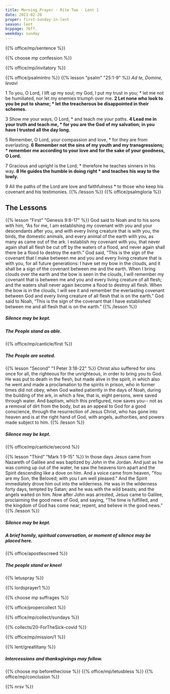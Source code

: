 ```yaml
---
title: Morning Prayer - Rite Two - Lent 1
date: 2021-02-20
proper: first-sunday-in-lent
season: lent
bcppage: 76ff.
weekday: sunday
---
```

{{% office/mp/sentence %}}

{{% choose mp confession %}}

{{% office/mp/invitatory %}}

{{% office/psalmintro %}}
{{% lesson "psalm" "25:1-9" %}}
_Ad te, Domine, levavi_

1 To you, O Lord, I lift up my soul;
	my God, I put my trust in you; *
let me not be humiliated,
	nor let my enemies triumph over me.
**2 Let none who look to you be put to shame; *
let the treacherous be disappointed in their schemes.**

3 Show me your ways, O Lord, *
and teach me your paths.
**4 Lead me in your truth and teach me, *
for you are the God of my salvation;
	in you have I trusted all the day long.**

5 Remember, O Lord, your compassion and love, *
for they are from everlasting.
**6 Remember not the sins of my youth and my transgressions; *
remember me according to your love
	and for the sake of your goodness, O Lord.**

7 Gracious and upright is the Lord; *
therefore he teaches sinners in his way.
**8 He guides the humble in doing right *
and teaches his way to the lowly.**

9 All the paths of the Lord are love and faithfulness *
to those who keep his covenant and his testimonies.
{{% /lesson %}}
{{% office/psalmgloria %}}


## The Lessons
{{% lesson "First" "Genesis 9:8-17" %}}
God said to Noah and to his sons with him, “As for me, I am establishing my covenant with you and your descendants after you, and with every living creature that is with you, the birds, the domestic animals, and every animal of the earth with you, as many as came out of the ark. I establish my covenant with you, that never again shall all flesh be cut off by the waters of a flood, and never again shall there be a flood to destroy the earth.” God said, “This is the sign of the covenant that I make between me and you and every living creature that is with you, for all future generations: I have set my bow in the clouds, and it shall be a sign of the covenant between me and the earth. When I bring clouds over the earth and the bow is seen in the clouds, I will remember my covenant that is between me and you and every living creature of all flesh; and the waters shall never again become a flood to destroy all flesh. When the bow is in the clouds, I will see it and remember the everlasting covenant between God and every living creature of all flesh that is on the earth.” God said to Noah, “This is the sign of the covenant that I have established between me and all flesh that is on the earth.”
{{% /lesson %}}

##### Silence may be kept.

##### The People stand as able.
{{% office/mp/canticle/first %}}
##### The People are seated.

{{% lesson "Second"  "1 Peter 3:18-22" %}}
Christ also suffered for sins once for all, the righteous for the unrighteous, in order to bring you to God. He was put to death in the flesh, but made alive in the spirit, in which also he went and made a proclamation to the spirits in prison, who in former times did not obey, when God waited patiently in the days of Noah, during the building of the ark, in which a few, that is, eight persons, were saved through water. And baptism, which this prefigured, now saves you-- not as a removal of dirt from the body, but as an appeal to God for a good conscience, through the resurrection of Jesus Christ, who has gone into heaven and is at the right hand of God, with angels, authorities, and powers made subject to him.
{{% /lesson %}}

##### Silence may be kept.

{{% office/mp/canticle/second %}}

{{% lesson "Third" "Mark 1:9-15" %}}
In those days Jesus came from Nazareth of Galilee and was baptized by John in the Jordan. And just as he was coming up out of the water, he saw the heavens torn apart and the Spirit descending like a dove on him. And a voice came from heaven, “You are my Son, the Beloved; with you I am well pleased.”
And the Spirit immediately drove him out into the wilderness. He was in the wilderness forty days, tempted by Satan; and he was with the wild beasts; and the angels waited on him.
Now after John was arrested, Jesus came to Galilee, proclaiming the good news of God, and saying, “The time is fulfilled, and the kingdom of God has come near; repent, and believe in the good news.”
{{% /lesson %}}

##### Silence may be kept.

##### A brief homily, spiritual conversation, or moment of silence may be placed here.

{{% office/apostlescreed %}}


##### The people stand or kneel
{{% letuspray %}}

{{% lordsprayer1 %}}

{{% choose mp suffrages %}}

{{% office/propercollect %}}

{{% office/mp/collect/sundays %}}

{{% collects/20-ForTheSick-covid %}}

{{% office/mp/mission/1 %}}

{{% lent/greatlitany %}}

##### Intercessions and thanksgivings may follow.

{{% choose mp beforetheclose %}}
{{% office/mp/letusbless %}}
{{% office/mp/conclusion %}}

{{% nrsv %}}
